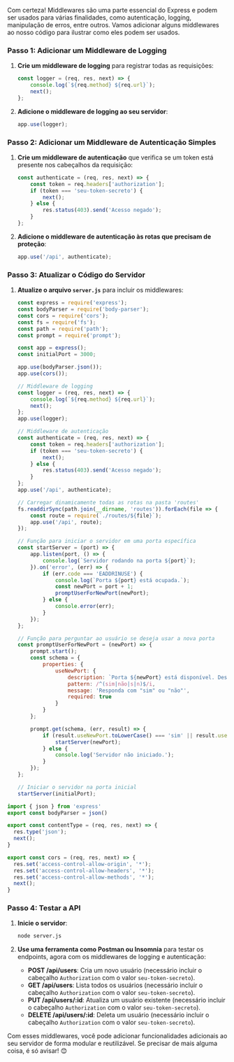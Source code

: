 Com certeza! Middlewares são uma parte essencial do Express e podem ser usados para várias finalidades, como autenticação, logging, manipulação de erros, entre outros. Vamos adicionar alguns middlewares ao nosso código para ilustrar como eles podem ser usados.

### Passo 1: Adicionar um Middleware de Logging

1. **Crie um middleware de logging** para registrar todas as requisições:
   ```javascript
   const logger = (req, res, next) => {
       console.log(`${req.method} ${req.url}`);
       next();
   };
   ```

2. **Adicione o middleware de logging ao seu servidor**:
   ```javascript
   app.use(logger);
   ```

### Passo 2: Adicionar um Middleware de Autenticação Simples

1. **Crie um middleware de autenticação** que verifica se um token está presente nos cabeçalhos da requisição:
   ```javascript
   const authenticate = (req, res, next) => {
       const token = req.headers['authorization'];
       if (token === 'seu-token-secreto') {
           next();
       } else {
           res.status(403).send('Acesso negado');
       }
   };
   ```

2. **Adicione o middleware de autenticação às rotas que precisam de proteção**:
   ```javascript
   app.use('/api', authenticate);
   ```

### Passo 3: Atualizar o Código do Servidor

1. **Atualize o arquivo `server.js`** para incluir os middlewares:
   ```javascript
   const express = require('express');
   const bodyParser = require('body-parser');
   const cors = require('cors');
   const fs = require('fs');
   const path = require('path');
   const prompt = require('prompt');

   const app = express();
   const initialPort = 3000;

   app.use(bodyParser.json());
   app.use(cors());

   // Middleware de logging
   const logger = (req, res, next) => {
       console.log(`${req.method} ${req.url}`);
       next();
   };
   app.use(logger);

   // Middleware de autenticação
   const authenticate = (req, res, next) => {
       const token = req.headers['authorization'];
       if (token === 'seu-token-secreto') {
           next();
       } else {
           res.status(403).send('Acesso negado');
       }
   };
   app.use('/api', authenticate);

   // Carregar dinamicamente todas as rotas na pasta 'routes'
   fs.readdirSync(path.join(__dirname, 'routes')).forEach(file => {
       const route = require(`./routes/${file}`);
       app.use('/api', route);
   });

   // Função para iniciar o servidor em uma porta específica
   const startServer = (port) => {
       app.listen(port, () => {
           console.log(`Servidor rodando na porta ${port}`);
       }).on('error', (err) => {
           if (err.code === 'EADDRINUSE') {
               console.log(`Porta ${port} está ocupada.`);
               const newPort = port + 1;
               promptUserForNewPort(newPort);
           } else {
               console.error(err);
           }
       });
   };

   // Função para perguntar ao usuário se deseja usar a nova porta
   const promptUserForNewPort = (newPort) => {
       prompt.start();
       const schema = {
           properties: {
               useNewPort: {
                   description: `Porta ${newPort} está disponível. Deseja usar essa porta? (sim/não)`,
                   pattern: /^(sim|não|s|n)$/i,
                   message: 'Responda com "sim" ou "não"',
                   required: true
               }
           }
       };

       prompt.get(schema, (err, result) => {
           if (result.useNewPort.toLowerCase() === 'sim' || result.useNewPort.toLowerCase() === 's') {
               startServer(newPort);
           } else {
               console.log('Servidor não iniciado.');
           }
       });
   };

   // Iniciar o servidor na porta inicial
   startServer(initialPort);
   ```

```javascript
import { json } from 'express'
export const bodyParser = json()
```

```javascript
export const contentType = (req, res, next) => {
  res.type('json');
  next();
}
```

```javascript
export const cors = (req, res, next) => {
  res.set('access-control-allow-origin', '*');
  res.set('access-control-allow-headers', '*');
  res.set('access-control-allow-methods', '*');
  next();
}
```

### Passo 4: Testar a API

1. **Inicie o servidor**:
   ```bash
   node server.js
   ```

2. **Use uma ferramenta como Postman ou Insomnia** para testar os endpoints, agora com os middlewares de logging e autenticação:
   - **POST /api/users**: Cria um novo usuário (necessário incluir o cabeçalho `Authorization` com o valor `seu-token-secreto`).
   - **GET /api/users**: Lista todos os usuários (necessário incluir o cabeçalho `Authorization` com o valor `seu-token-secreto`).
   - **PUT /api/users/:id**: Atualiza um usuário existente (necessário incluir o cabeçalho `Authorization` com o valor `seu-token-secreto`).
   - **DELETE /api/users/:id**: Deleta um usuário (necessário incluir o cabeçalho `Authorization` com o valor `seu-token-secreto`).

Com esses middlewares, você pode adicionar funcionalidades adicionais ao seu servidor de forma modular e reutilizável. Se precisar de mais alguma coisa, é só avisar! 😊